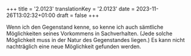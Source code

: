 +++
title = '2.0123'
translationKey = '2.0123'
date = 2023-11-26T13:02:32+01:00
draft = false
+++

Wenn ich den Gegenstand kenne, so kenne ich auch sämtliche Möglichkeiten seines Vorkommens in Sachverhalten.
(Jede solche Möglichkeit muss in der Natur des Gegenstandes liegen.)
Es kann nicht nachträglich eine neue Möglichkeit gefunden werden.
